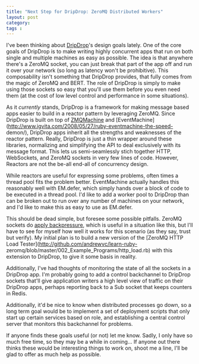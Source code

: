 ```yaml
---
title: "Next Step for DripDrop: ZeroMQ Distributed Workers"
layout: post
category: 
tags : 
---
```





I've been thinking about [DripDrop](http://github.com/andrewvc/dripdrop)'s
design goals lately. One of the core goals of DripDrop is to make writing
highly concurrent apps that run on both single
and multiple machines as easy as possible.
The idea is that anywhere there's a ZeroMQ socket, you can just break that
part of the app off and run it over your network (so long as latency won't be
prohibitive). This composability isn't something that DripDrop provides, that
fully comes from the magic of ZeroMQ and BERT. The role of DripDrop is simply
to make using those sockets so easy that you'll use them before you even need
them (at the cost of low level control and performance in some situations).

As it _currently_ stands, DripDrop is a
framework for making message based apps easier to build in a reactor pattern
by leveraging ZeroMQ. Since DripDrop is built on top of
[ZMQMachine](http://github.com/chuckremes/zmqmachine) and
[EventMachine](http://www.igvita.com/2008/05/27/ruby-eventmachine-the-speed-
demon/), DripDrop apps inherit all the strengths and weaknesses of the reactor
pattern. Really, DripDrop is just a thin wrapper around these libraries,
normalizing and simplifying the API to deal exclusively with its message
format. This lets us semi-seamlessly stich together HTTP, WebSockets, and
ZeroMQ sockets in very few lines of code. However, Reactors are not the be-all
end-all of concurrency design.

While reactors are useful for expressing some problems, often times a thread
pool fits the problem better. EventMachine actually handles this reasonably
well with EM.defer, which simply hands over a block of code to be executed in
a thread pool. I'd like to add a worker pool to DripDrop than can be broken
out to run over any number of machines on your network, and I'd like to make
this as easy to use as EM.defer.

This should be dead simple, but foresee some possible pitfalls. ZeroMQ sockets
do [apply
backpressure](http://comments.gmane.org/gmane.network.zeromq.devel/4041),
which is useful in a situation like this, but I'll have to see for myself how
well it works for this scenario (as they say, trust but verify). My initial
plan is to build a new version of the [ZeroMQ HTTP Load
Tester](http://github.com/andrewvc/learn-ruby-
zeromq/blob/master/002_Example_Programs/http_load.rb) with
this extension to DripDrop, to give it some basis in
reality. 

Additionally, I've had thoughts of monitoring the state of all the sockets in
a DripDrop app. I'm probably going to add a control backchannel to DripDrop
sockets that'll give application writers a high level view of traffic on their
DripDrop apps, perhaps reporting back to a Sub socket that keeps counters in
Redis. 

Additionally, it'd be nice to know when distributed processes go down, so a
long term goal would be to implement a set of deployment scripts that only
start up certain services based on role, and establishing a central control
server that monitors this backchannel for problems.

If anyone finds these goals useful (or not) let me know. Sadly, I only have so
much free time, so they may be a while in coming... If anyone out there thinks
these would be interesting things to work on, shoot me a line, I'll be glad to
offer as much help as possible. 

